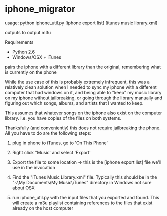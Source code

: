 iphone_migrator
===============

usage: python iphone_util.py [iphone export list] [itunes music library.xml]

outputs to output.m3u

Requirements
  - Python 2.6
  - Windows/OSX + iTunes

pairs the iphone with a different library than the original, remembering what is currently on the phone

While the use case of this is probably extremely infrequent, this was a relatively clean solution when I needed to sync my iphone
with a different computer that had windows on it, and being able to "keep" my music library on my iphone without
jailbreaking, or going through the library manually and figuring out which songs, albums, and artists that I wanted to
keep.

This assumes that whatever songs on the iphone also exist on the computer library. I.e. you have copies of the files
on both systems.

Thanksfully (and conveniently) this does not require jailbreaking the phone. All you have to do are the following steps:

1) plug in phone to iTunes, go to 'On This Phone'

2) Right click "Music' and select 'Export'

3) Export the file to some location -> this is the [iphone export list] file we'll use in the invocation

4) Find the "iTunes Music Library.xml" file. Typically this should be in the "~\My Documents\My Music\iTunes" directory in Windows
not sure about OSX

5) run iphone_util.py with the input files that you exported and found. This will create a m3u playlist containing references
to the files that exist already on the host computer
